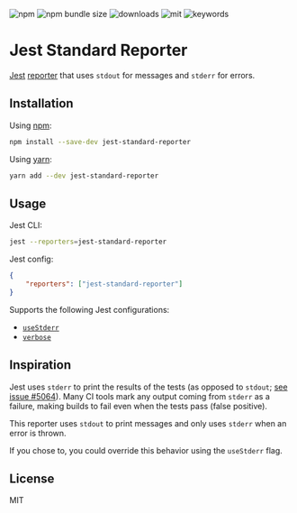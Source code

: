 ![npm](https://img.shields.io/npm/v/jest-standard-reporter.svg?style=flat-square)
![npm bundle size](https://img.shields.io/bundlephobia/minzip/jest-standard-reporter.svg?style=flat-square)
![downloads](https://img.shields.io/npm/dm/jest-standard-reporter.svg?style=flat-square)
![mit](https://img.shields.io/github/license/chrisgalvan/jest-standard-reporter?style=flat-square)
![keywords](https://img.shields.io/github/package-json/keywords/chrisgalvan/jest-standard-reporter?style=flat-square)

# Jest Standard Reporter

[Jest](https://jestjs.io/) [reporter](https://jestjs.io/docs/en/configuration#reporters-arraymodulename--modulename-options)
that uses `stdout` for messages and `stderr` for errors.

## Installation

Using [npm](https://www.npmjs.com/):
```sh
npm install --save-dev jest-standard-reporter
```

Using [yarn](https://yarnpkg.com/):
```sh
yarn add --dev jest-standard-reporter
```

## Usage

Jest CLI:
```sh
jest --reporters=jest-standard-reporter
```

Jest config:
```json
{
    "reporters": ["jest-standard-reporter"]
}
```

Supports the following Jest configurations:

- [`useStderr`](https://jestjs.io/docs/en/cli#usestderr)
- [`verbose`](https://jestjs.io/docs/en/cli#verbose)

## Inspiration

Jest uses `stderr` to print the results of the tests (as opposed to `stdout`; [see issue #5064](https://github.com/facebook/jest/issues/5064)). Many CI tools mark any output coming from `stderr` as a failure, making builds to fail even when the tests pass (false positive).

This reporter uses `stdout` to print messages and only uses `stderr` when an error is thrown.

If you chose to, you could override this behavior using the `useStderr` flag.

## License

MIT
